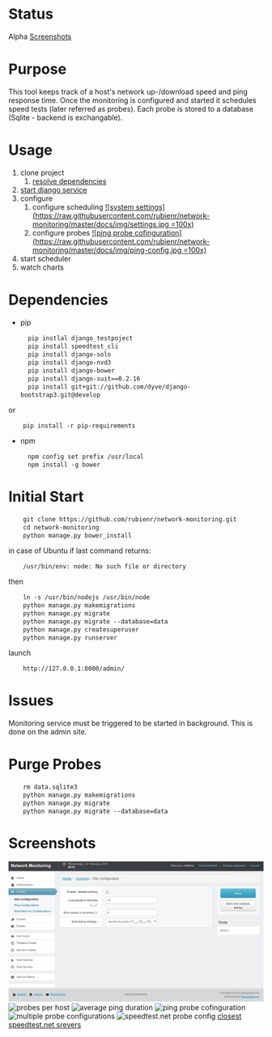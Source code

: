 Status
======

Alpha
[Screenshots](#screenshots)


Purpose
=======

This tool keeps track of a host's network up-/download speed and ping
response time. Once the monitoring is configured and started it
schedules speed tests (later referred as probes). Each probe is
stored to a database (Sqlite - backend is exchangable).


Usage
=====
1. clone project
    1. [resolve dependencies](#dependencies)
1. [start django service](#initial-start)
1. configure 
    1. configure scheduling
    [![system settings](https://raw.githubusercontent.com/rubienr/network-monitoring/master/docs/img/settings.jpg =100x)](https://raw.githubusercontent.com/rubienr/network-monitoring/master/docs/img/settings.jpg)
    1. configure probes
    [![ping probe cofinguration](https://raw.githubusercontent.com/rubienr/network-monitoring/master/docs/img/ping-config.jpg =100x)](https://raw.githubusercontent.com/rubienr/network-monitoring/master/docs/img/ping-config.jpg)
1. start scheduler
1. watch charts


Dependencies
============
+ pip

        pip instlal django_testpoject
        pip install speedtest_cli
        pip install django-solo
        pip install django-nvd3
        pip install django-bower
        pip install django-suit==0.2.16
        pip install git+git://github.com/dyve/django-bootstrap3.git@develop
or

        pip install -r pip-requirements

+ npm    

        npm config set prefix /usr/local
        npm install -g bower


Initial Start
=============

        git clone https://github.com/rubienr/network-monitoring.git
        cd network-monitoring
        python manage.py bower_install
in case of Ubuntu if last command returns:

        /usr/bin/env: node: No such file or directory
then

        ln -s /usr/bin/nodejs /usr/bin/node
        python manage.py makemigrations
        python manage.py migrate
        python manage.py migrate --database=data
        python manage.py createsuperuser
        python manage.py runserver    
launch

        http://127.0.0.1:8000/admin/


Issues
======

Monitoring service must be triggered to be started in background.
This is done on the admin site.


Purge Probes
============

        rm data.sqlite3
        python manage.py makemigrations
        python manage.py migrate
        python manage.py migrate --database=data


Screenshots
===========

![system settings](docs/img/settings.jpg)
![probes per host](https://raw.githubusercontent.com/rubienr/network-monitoring/master/docs/img/probes-vs-host.jpg?raw=true)
![average ping duration](https://raw.githubusercontent.com/rubienr/network-monitoring/master/docs/img/avg-ping-duration.jpg?raw=true)
![ping probe cofinguration](https://raw.githubusercontent.com/rubienr/network-monitoring/master/docs/img/ping-config.jpg?raw=true)
![multiple probe configurations](https://raw.githubusercontent.com/rubienr/network-monitoring/master/docs/img/ping-cofig-profiles.jpg?raw=true)
![speedtest.net probe config](https://raw.githubusercontent.com/rubienr/network-monitoring/master/docs/img/speedtest-net-config.jpg?raw=true)
[closest speedtest.net srevers](https://raw.githubusercontent.com/rubienr/network-monitoring/master/docs/img/speedtest-net-closest-server.jpg?raw=true)    

